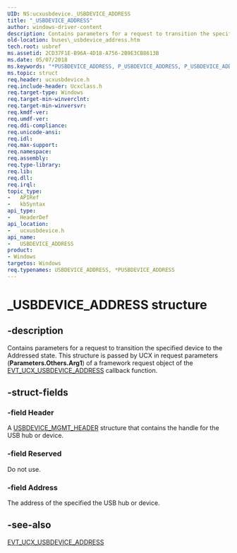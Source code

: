```yaml
---
UID: NS:ucxusbdevice._USBDEVICE_ADDRESS
title: "_USBDEVICE_ADDRESS"
author: windows-driver-content
description: Contains parameters for a request to transition the specified device to the Addressed state. This structure is passed by UCX in request parameters (Parameters.Others.Arg1) of a framework request object of the EVT_UCX_USBDEVICE_ADDRESS callback function.
old-location: buses\_usbdevice_address.htm
tech.root: usbref
ms.assetid: 2CD37F1E-B96A-4D18-A756-2B9E3CB8613B
ms.date: 05/07/2018
ms.keywords: "*PUSBDEVICE_ADDRESS, P_USBDEVICE_ADDRESS, P_USBDEVICE_ADDRESS structure pointer [Buses], USBDEVICE_ADDRESS, USBDEVICE_ADDRESS structure [Buses], _USBDEVICE_ADDRESS, buses._usbdevice_address, ucxusbdevice/P_USBDEVICE_ADDRESS, ucxusbdevice/_USBDEVICE_ADDRESS"
ms.topic: struct
req.header: ucxusbdevice.h
req.include-header: Ucxclass.h
req.target-type: Windows
req.target-min-winverclnt: 
req.target-min-winversvr: 
req.kmdf-ver: 
req.umdf-ver: 
req.ddi-compliance: 
req.unicode-ansi: 
req.idl: 
req.max-support: 
req.namespace: 
req.assembly: 
req.type-library: 
req.lib: 
req.dll: 
req.irql: 
topic_type:
-	APIRef
-	kbSyntax
api_type:
-	HeaderDef
api_location:
-	ucxusbdevice.h
api_name:
-	USBDEVICE_ADDRESS
product:
- Windows
targetos: Windows
req.typenames: USBDEVICE_ADDRESS, *PUSBDEVICE_ADDRESS
---
```


# _USBDEVICE_ADDRESS structure


## -description


Contains parameters for a request to transition the specified device to the Addressed state. This structure is passed by UCX in request parameters (<b>Parameters.Others.Arg1</b>) of a framework request object of the <a href="https://msdn.microsoft.com/library/windows/hardware/mt187838">EVT_UCX_USBDEVICE_ADDRESS</a> callback function. 


## -struct-fields




### -field Header

A <a href="https://msdn.microsoft.com/library/windows/hardware/mt188075">USBDEVICE_MGMT_HEADER</a> structure that contains  the handle for the USB hub or device.


### -field Reserved

Do not use.


### -field Address

The address of the specified the USB hub or device. 


## -see-also




<a href="https://msdn.microsoft.com/library/windows/hardware/mt187838">EVT_UCX_USBDEVICE_ADDRESS</a>
 

 

